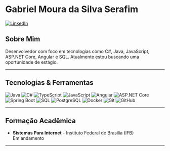 # Gabriel Moura da Silva Serafim

[![LinkedIn](https://img.shields.io/badge/LinkedIn-0077B5?style=flat&logo=linkedin&logoColor=white)](https://www.linkedin.com/in/gabrielsy/)

## Sobre Mim
Desenvolvedor com foco em tecnologias como C#, Java, JavaScript, ASP.NET Core, Angular e SQL. Atualmente estou buscando uma oportunidade de estágio.

---

## Tecnologias & Ferramentas

![Java](https://img.shields.io/badge/Java-ED8B00?style=flat&logo=java&logoColor=white)
![C#](https://img.shields.io/badge/C%23-239120?style=flat&logo=c-sharp&logoColor=white)
![TypeScript](https://img.shields.io/badge/TypeScript-007ACC?style=flat&logo=typescript&logoColor=white)
![JavaScript](https://img.shields.io/badge/JavaScript-F7DF1E?style=flat&logo=javascript&logoColor=black)
![Angular](https://img.shields.io/badge/Angular-DD0031?style=flat&logo=angular&logoColor=white)
![ASP.NET Core](https://img.shields.io/badge/ASP.NET_Core-5C2D91?style=flat&logo=dotnet&logoColor=white)
![Spring Boot](https://img.shields.io/badge/Spring_Boot-6DB33F?style=flat&logo=spring-boot&logoColor=white)
![SQL](https://img.shields.io/badge/SQL-003B57?style=flat&logo=postgresql&logoColor=white)
![PostgreSQL](https://img.shields.io/badge/PostgreSQL-336791?style=flat&logo=postgresql&logoColor=white)
![Docker](https://img.shields.io/badge/Docker-2496ED?style=flat&logo=docker&logoColor=white)
![Git](https://img.shields.io/badge/Git-F05032?style=flat&logo=git&logoColor=white)
![GitHub](https://img.shields.io/badge/GitHub-181717?style=flat&logo=github&logoColor=white)

---

## Formação Acadêmica
- **Sistemas Para Internet** - Instituto Federal de Brasília (IFB)  
  Em andamento

---
